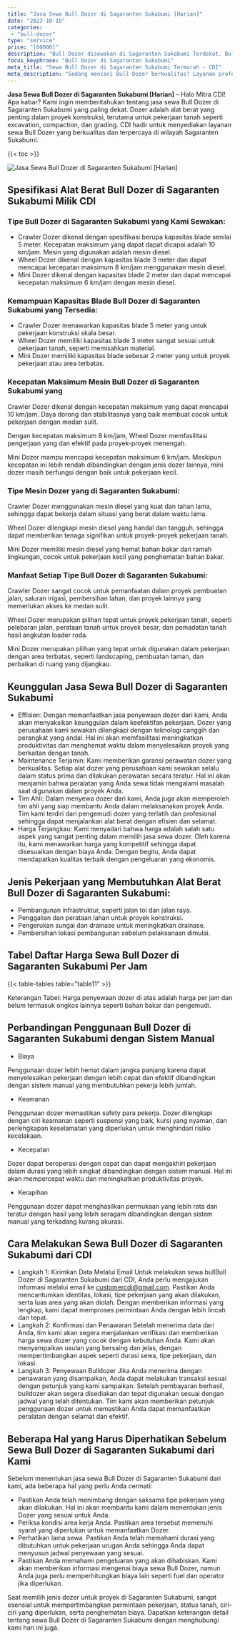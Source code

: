 ```yaml
---
title: "Jasa Sewa Bull Dozer di Sagaranten Sukabumi [Harian]"
date: "2023-10-15"
categories:
 - "bull-dozer"
type: "service"
price: "[60000]"
description: "Bull Dozer disewakan di Sagaranten Sukabumi Terdekat. Bull Dozer profesional untuk kebutuhan proyek konstruksi dengan performa superior. Segera konsultasikan kebutuhan Anda."
focus_keyphrase: "Bull Dozer di Sagaranten Sukabumi"
meta_title: "Sewa Bull Dozer di Sagaranten Sukabumi Termurah - CDI"
meta_description: "Sedang mencari Bull Dozer berkualitas? Layanan profesional kami siap melayani dengan harga kompetitif. Klik untuk info lebih lanjut."
---
```


**Jasa Sewa Bull Dozer di Sagaranten Sukabumi [Harian]** – Halo Mitra CDI! Apa kabar? Kami ingin memberitahukan tentang jasa sewa Bull Dozer di Sagaranten Sukabumi yang paling dekat. Dozer adalah alat berat yang penting dalam proyek konstruksi, terutama untuk pekerjaan tanah seperti excavation, compaction, dan grading. CDI hadir untuk menyediakan layanan sewa Bull Dozer yang berkualitas dan terpercaya di wilayah Sagaranten Sukabumi.

{{< toc >}}

![Jasa Sewa Bull Dozer di Sagaranten Sukabumi [Harian]](/images/bull-dozer/bull-dozer-10.jpg)

## Spesifikasi Alat Berat Bull Dozer di Sagaranten Sukabumi Milik CDI

### Tipe Bull Dozer di Sagaranten Sukabumi yang Kami Sewakan:

*   Crawler Dozer dikenal dengan spesifikasi berupa kapasitas blade senilai 5 meter. Kecepatan maksimum yang dapat dapat dicapai adalah 10 km/jam. Mesin yang digunakan adalah mesin diesel.
*   Wheel Dozer dikenal dengan kapasitas blade 3 meter dan dapat mencapai kecepatan maksimum 8 km/jam menggunakan mesin diesel.
*   Mini Dozer dikenal dengan kapasitas blade 2 meter dan dapat mencapai kecepatan maksimum 6 km/jam dengan mesin diesel.

### Kemampuan Kapasitas Blade Bull Dozer di Sagaranten Sukabumi yang Tersedia:

*   Crawler Dozer menawarkan kapasitas blade 5 meter yang untuk pekerjaan konstruksi skala besar.
*   Wheel Dozer memiliki kapasitas blade 3 meter sangat sesuai untuk pekerjaan tanah, seperti memisahkan material.
*   Mini Dozer memiliki kapasitas blade sebesar 2 meter yang untuk proyek pekerjaan atau area terbatas.

### Kecepatan Maksimum Mesin Bull Dozer di Sagaranten Sukabumi yang

Crawler Dozer dikenal dengan kecepatan maksimum yang dapat mencapai 10 km/jam. Daya dorong dan stabilitasnya yang baik membuat cocok untuk pekerjaan dengan medan sulit.

Dengan kecepatan maksimum 8 km/jam, Wheel Dozer memfasilitasi pengerjaan yang dan efektif pada proyek-proyek menengah.

Mini Dozer mampu mencapai kecepatan maksimum 6 km/jam. Meskipun kecepatan ini lebih rendah dibandingkan dengan jenis dozer lainnya, mini dozer masih berfungsi dengan baik untuk pekerjaan kecil.

### Tipe Mesin Dozer yang di Sagaranten Sukabumi:

Crawler Dozer menggunakan mesin diesel yang kuat dan tahan lama, sehingga dapat bekerja dalam situasi yang berat dalam waktu lama.

Wheel Dozer dilengkapi mesin diesel yang handal dan tangguh, sehingga dapat memberikan tenaga signifikan untuk proyek-proyek pekerjaan tanah.

Mini Dozer memiliki mesin diesel yang hemat bahan bakar dan ramah lingkungan, cocok untuk pekerjaan kecil yang penghematan bahan bakar.

### Manfaat Setiap Tipe Bull Dozer di Sagaranten Sukabumi:

Crawler Dozer sangat cocok untuk pemanfaatan dalam proyek pembuatan jalan, saluran irigasi, pembersihan lahan, dan proyek lainnya yang memerlukan akses ke medan sulit.

Wheel Dozer merupakan pilihan tepat untuk proyek pekerjaan tanah, seperti pelebaran jalan, perataan tanah untuk proyek besar, dan pemadatan tanah hasil angkutan loader roda.

Mini Dozer merupakan pilihan yang tepat untuk digunakan dalam pekerjaan dengan area terbatas, seperti landscaping, pembuatan taman, dan perbaikan di ruang yang dijangkau.

## Keunggulan Jasa Sewa Bull Dozer di Sagaranten Sukabumi

*   Effisien: Dengan memanfaatkan jasa penyewaan dozer dari kami, Anda akan menyaksikan keunggulan dalam keefektifan pekerjaan. Dozer yang perusahaan kami sewakan dilengkapi dengan teknologi canggih dan perangkat yang andal. Hal ini akan memfasilitasi meningkatkan produktivitas dan menghemat waktu dalam menyelesaikan proyek yang berkaitan dengan tanah.
*   Maintenance Terjamin: Kami memberikan garansi perawatan dozer yang berkualitas. Setiap alat dozer yang perusahaan kami sewakan selalu dalam status prima dan dilakukan perawatan secara teratur. Hal ini akan menjamin bahwa peralatan yang Anda sewa tidak mengalami masalah saat digunakan dalam proyek Anda.
*   Tim Ahli: Dalam menyewa dozer dari kami, Anda juga akan memperoleh tim ahli yang siap membantu Anda dalam melaksanakan proyek Anda. Tim kami terdiri dari pengemudi dozer yang terlatih dan profesional sehingga dapat menjalankan alat berat dengan efisien dan selamat.
*   Harga Terjangkau: Kami menyadari bahwa harga adalah salah satu aspek yang sangat penting dalam memilih jasa sewa dozer. Oleh karena itu, kami menawarkan harga yang kompetitif sehingga dapat disesuaikan dengan biaya Anda. Dengan begitu, Anda dapat mendapatkan kualitas terbaik dengan pengeluaran yang ekonomis.

## Jenis Pekerjaan yang Membutuhkan Alat Berat Bull Dozer di Sagaranten Sukabumi:

*   Pembangunan infrastruktur, seperti jalan tol dan jalan raya.
*   Penggalian dan perataan lahan untuk proyek konstruksi.
*   Pengerukan sungai dan drainase untuk meningkatkan drainase.
*   Pembersihan lokasi pembangunan sebelum pelaksanaan dimulai.

## Tabel Daftar Harga Sewa Bull Dozer di Sagaranten Sukabumi Per Jam

{{< table-tables table="table11" >}}

Keterangan Tabel: Harga penyewaan dozer di atas adalah harga per jam dan belum termasuk ongkos lainnya seperti bahan bakar dan pengemudi.

## Perbandingan Penggunaan Bull Dozer di Sagaranten Sukabumi dengan Sistem Manual

*   Biaya

Penggunaan dozer lebih hemat dalam jangka panjang karena dapat menyelesaikan pekerjaan dengan lebih cepat dan efektif dibandingkan dengan sistem manual yang membutuhkan pekerja lebih jumlah.
*   Keamanan

Penggunaan dozer memastikan safety para pekerja. Dozer dilengkapi dengan ciri keamanan seperti suspensi yang baik, kursi yang nyaman, dan perlengkapan keselamatan yang diperlukan untuk menghindari risiko kecelakaan.
*   Kecepatan

Dozer dapat beroperasi dengan cepat dan dapat mengakhiri pekerjaan dalam durasi yang lebih singkat dibandingkan dengan sistem manual. Hal ini akan mempercepat waktu dan meningkatkan produktivitas proyek.
*   Kerapihan

Penggunaan dozer dapat menghasilkan permukaan yang lebih rata dan teratur dengan hasil yang lebih seragam dibandingkan dengan sistem manual yang terkadang kurang akurasi.

## Cara Melakukan Sewa Bull Dozer di Sagaranten Sukabumi dari CDI

*   Langkah 1: Kirimkan Data Melalui Email
Untuk melakukan sewa bullBull Dozer di Sagaranten Sukabumi dari CDI, Anda perlu mengajukan informasi melalui email ke customercdi@gmail.com. Pastikan Anda mencantumkan identitas, lokasi, tipe pekerjaan yang akan dilakukan, serta luas area yang akan diolah. Dengan memberikan informasi yang lengkap, kami dapat memproses permintaan Anda dengan lebih lincah dan tepat.
*   Langkah 2: Konfirmasi dan Penawaran
Setelah menerima data dari Anda, tim kami akan segera menjalankan verifikasi dan memberikan harga sewa dozer yang cocok dengan kebutuhan Anda. Kami akan menyampaikan usulan yang bersaing dan jelas, dengan mempertimbangkan aspek seperti durasi sewa, tipe pekerjaan, dan lokasi.
*   Langkah 3: Penyewaan Bulldozer
Jika Anda menerima dengan penawaran yang disampaikan, Anda dapat melakukan transaksi sesuai dengan petunjuk yang kami sampaikan. Setelah pembayaran berhasil, bulldozer akan segera disediakan dan tepat digunakan sesuai dengan jadwal yang telah ditentukan. Tim kami akan memberikan petunjuk penggunaan dozer untuk memastikan Anda dapat memanfaatkan peralatan dengan selamat dan efektif.

## Beberapa Hal yang Harus Diperhatikan Sebelum Sewa Bull Dozer di Sagaranten Sukabumi dari Kami

Sebelum menentukan jasa sewa Bull Dozer di Sagaranten Sukabumi dari kami, ada beberapa hal yang perlu Anda cermati:

*   Pastikan Anda telah menimbang dengan saksama tipe pekerjaan yang akan dilakukan. Hal ini akan membantu kami dalam menentukan jenis Dozer yang sesuai untuk Anda.
*   Periksa kondisi area kerja Anda. Pastikan area tersebut memenuhi syarat yang diperlukan untuk memanfaatkan Dozer.
*   Perhatikan lama sewa. Pastikan Anda telah memahami durasi yang dibutuhkan untuk pekerjaan urugan Anda sehingga Anda dapat menyusun jadwal penyewaan yang sesuai.
*   Pastikan Anda memahami pengeluaran yang akan dihabiskan. Kami akan memberikan informasi mengenai biaya sewa Bull Dozer, namun Anda juga perlu memperhitungkan biaya lain seperti fuel dan operator jika diperlukan.

Saat memilih jenis dozer untuk proyek di Sagaranten Sukabumi, sangat esensial untuk mempertimbangkan permintaan pekerjaan, status tanah, ciri-ciri yang diperlukan, serta penghematan biaya. Dapatkan keterangan detail tentang sewa Bull Dozer di Sagaranten Sukabumi dengan menghubungi kami hari ini juga.